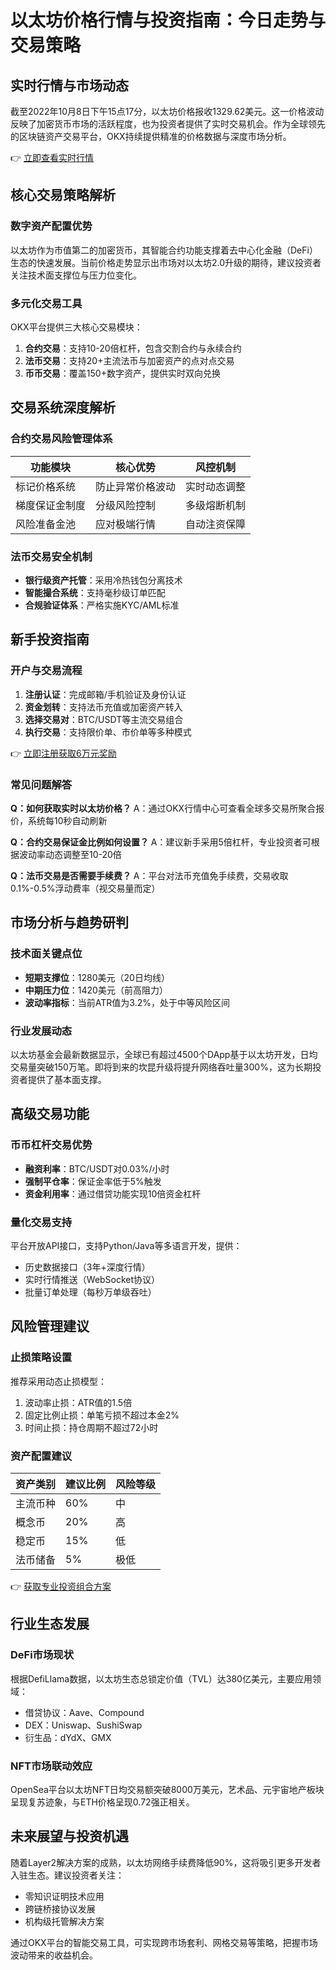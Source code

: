 # 以太坊价格行情与投资指南：今日走势与交易策略

## 实时行情与市场动态
截至2022年10月8日下午15点17分，以太坊价格报收1329.62美元。这一价格波动反映了加密货币市场的活跃程度，也为投资者提供了实时交易机会。作为全球领先的区块链资产交易平台，OKX持续提供精准的价格数据与深度市场分析。

👉 [立即查看实时行情](https://bit.ly/okx_welcome)

## 核心交易策略解析

### 数字资产配置优势
以太坊作为市值第二的加密货币，其智能合约功能支撑着去中心化金融（DeFi）生态的快速发展。当前价格走势显示出市场对以太坊2.0升级的期待，建议投资者关注技术面支撑位与压力位变化。

### 多元化交易工具
OKX平台提供三大核心交易模块：
1. **合约交易**：支持10-20倍杠杆，包含交割合约与永续合约
2. **法币交易**：支持20+主流法币与加密资产的点对点交易
3. **币币交易**：覆盖150+数字资产，提供实时双向兑换

## 交易系统深度解析

### 合约交易风险管理体系
| 功能模块        | 核心优势                  | 风控机制                |
|-----------------|---------------------------|-------------------------|
| 标记价格系统    | 防止异常价格波动          | 实时动态调整            |
| 梯度保证金制度  | 分级风险控制              | 多级熔断机制            |
| 风险准备金池    | 应对极端行情              | 自动注资保障            |

### 法币交易安全机制
- **银行级资产托管**：采用冷热钱包分离技术
- **智能撮合系统**：支持毫秒级订单匹配
- **合规验证体系**：严格实施KYC/AML标准

## 新手投资指南

### 开户与交易流程
1. **注册认证**：完成邮箱/手机验证及身份认证
2. **资金划转**：支持法币充值或加密资产转入
3. **选择交易对**：BTC/USDT等主流交易组合
4. **执行交易**：支持限价单、市价单等多种模式

👉 [立即注册获取6万元奖励](https://bit.ly/okx_welcome)

### 常见问题解答
**Q：如何获取实时以太坊价格？**
A：通过OKX行情中心可查看全球多交易所聚合报价，系统每10秒自动刷新

**Q：合约交易保证金比例如何设置？**
A：建议新手采用5倍杠杆，专业投资者可根据波动率动态调整至10-20倍

**Q：法币交易是否需要手续费？**
A：平台对法币充值免手续费，交易收取0.1%-0.5%浮动费率（视交易量而定）

## 市场分析与趋势研判

### 技术面关键点位
- **短期支撑位**：1280美元（20日均线）
- **中期压力位**：1420美元（前高阻力）
- **波动率指标**：当前ATR值为3.2%，处于中等风险区间

### 行业发展动态
以太坊基金会最新数据显示，全球已有超过4500个DApp基于以太坊开发，日均交易量突破150万笔。即将到来的坎昆升级将提升网络吞吐量300%，这为长期投资者提供了基本面支撑。

## 高级交易功能

### 币币杠杆交易优势
- **融资利率**：BTC/USDT对0.03%/小时
- **强制平仓率**：保证金率低于5%触发
- **资金利用率**：通过借贷功能实现10倍资金杠杆

### 量化交易支持
平台开放API接口，支持Python/Java等多语言开发，提供：
- 历史数据接口（3年+深度行情）
- 实时行情推送（WebSocket协议）
- 批量订单处理（每秒万单级吞吐）

## 风险管理建议

### 止损策略设置
推荐采用动态止损模型：
1. 波动率止损：ATR值的1.5倍
2. 固定比例止损：单笔亏损不超过本金2%
3. 时间止损：持仓周期不超过72小时

### 资产配置建议
| 资产类别   | 建议比例 | 风险等级 |
|------------|----------|----------|
| 主流币种   | 60%      | 中       |
| 概念币     | 20%      | 高       |
| 稳定币     | 15%      | 低       |
| 法币储备   | 5%       | 极低     |

👉 [获取专业投资组合方案](https://bit.ly/okx_welcome)

## 行业生态发展

### DeFi市场现状
根据DefiLlama数据，以太坊生态总锁定价值（TVL）达380亿美元，主要应用领域：
- 借贷协议：Aave、Compound
- DEX：Uniswap、SushiSwap
- 衍生品：dYdX、GMX

### NFT市场联动效应
OpenSea平台以太坊NFT日均交易额突破8000万美元，艺术品、元宇宙地产板块呈现复苏迹象，与ETH价格呈现0.72强正相关。

## 未来展望与投资机遇
随着Layer2解决方案的成熟，以太坊网络手续费降低90%，这将吸引更多开发者入驻生态。建议投资者关注：
- 零知识证明技术应用
- 跨链桥接协议发展
- 机构级托管解决方案

通过OKX平台的智能交易工具，可实现跨市场套利、网格交易等策略，把握市场波动带来的收益机会。